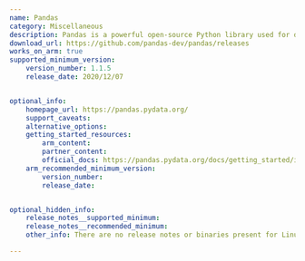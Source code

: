 ```yaml
---
name: Pandas
category: Miscellaneous
description: Pandas is a powerful open-source Python library used for data manipulation and analysis.
download_url: https://github.com/pandas-dev/pandas/releases
works_on_arm: true
supported_minimum_version: 
    version_number: 1.1.5
    release_date: 2020/12/07


optional_info:
    homepage_url: https://pandas.pydata.org/
    support_caveats:
    alternative_options: 
    getting_started_resources:
        arm_content: 
        partner_content: 
        official_docs: https://pandas.pydata.org/docs/getting_started/install.html
    arm_recommended_minimum_version:
        version_number:
        release_date:


optional_hidden_info:
    release_notes__supported_minimum: 
    release_notes__recommended_minimum: 
    other_info: There are no release notes or binaries present for Linux/ARM64. Pandas version 1.1.5 is installed and tested on the Neoverse N1, using steps mentioned [here](https://pandas.pydata.org/docs/getting_started/install.html). [This PR](https://github.com/pandas-dev/pandas/pull/30641) confirms the support for Linux/ARM64.

---
```

